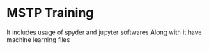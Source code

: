 # MSTP Training 
It includes usage of spyder and jupyter softwares
Along with it have machine learning files
